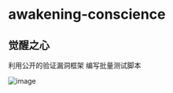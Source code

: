 # awakening-conscience

## 觉醒之心

利用公开的验证漏洞框架 编写批量测试脚本 

![image](https://github.com/greekn/awakening-conscience/blob/master/1.jpg)
